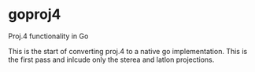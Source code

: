 # goproj4
Proj.4 functionality in Go

This is the start of converting proj.4 to a native go implementation. This is the first pass and inlcude only the sterea and latlon projections.
